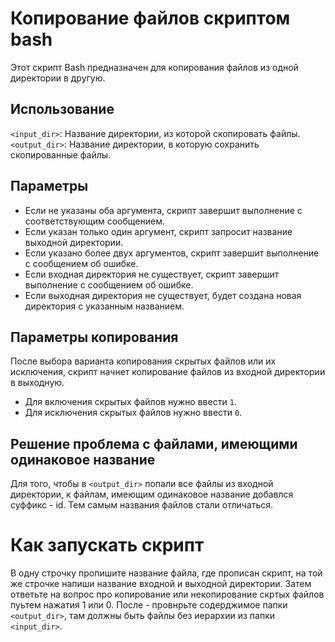 # Копирование файлов скриптом bash

Этот скрипт Bash предназначен для копирования файлов из одной директории в другую.

## Использование
`<input_dir>`: Название директории, из которой скопировать файлы.
`<output_dir>`: Название директории, в которую сохранить скопированные файлы.

## Параметры

- Если не указаны оба аргумента, скрипт завершит выполнение с соответствующим сообщением.
- Если указан только один аргумент, скрипт запросит название выходной директории.
- Если указано более двух аргументов, скрипт завершит выполнение с сообщением об ошибке.
- Если входная директория не существует, скрипт завершит выполнение с сообщением об ошибке.
- Если выходная директория не существует, будет создана новая директория с указанным названием.

## Параметры копирования

После выбора варианта копирования скрытых файлов или их исключения, скрипт начнет копирование файлов из входной директории в выходную.

- Для включения скрытых файлов нужно ввести `1`.
- Для исключения скрытых файлов нужно ввести `0`.

## Решение проблема с файлами, имеющими одинаковое название
Для того, чтобы в `<output_dir>` попали все файлы из входной директории, к файлам, имеющим одинаковое название добавлся суффикс - id. Тем самым названия файлов стали отличаться.

# Как запускать скрипт 
В одну строчку пропишите название файла, где прописан скрипт, на той же строчке напиши название входной и выходной директории.
Затем ответьте на вопрос про копирование или некопирование скртых файлов пуьтем нажатия 1 или 0.
После - провнрьте содерджимое папки `<output_dir>`, там должны быть файлы без иерархии из папки `<input_dir>`.
